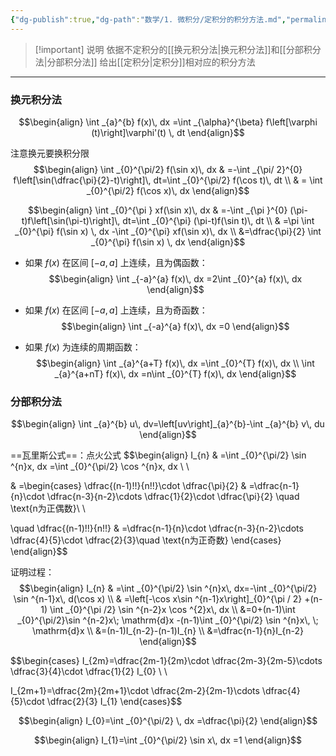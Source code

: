 ```yaml
---
{"dg-publish":true,"dg-path":"数学/1. 微积分/定积分的积分方法.md","permalink":"/数学/1. 微积分/定积分的积分方法/","dgPassFrontmatter":true,"noteIcon":"","created":"2024-09-17T16:25:47.456+08:00","updated":"2025-04-14T11:45:48.422+08:00"}
---
```



> [!important] 说明
>依据不定积分的[[换元积分法\|换元积分法]]和[[分部积分法\|分部积分法]]
>给出[[定积分\|定积分]]相对应的积分方法

***
### 换元积分法
$$\begin{align}
\int _{a}^{b} f(x)\, dx =\int _{\alpha}^{\beta} f\left[\varphi (t)\right]\varphi'(t)  \, dt
\end{align}$$

注意换元要换积分限
$$\begin{align}
\int _{0}^{\pi/2} f(\sin x)\, dx  & =-\int _{\pi/ 2}^{0} f\left[\sin(\dfrac{\pi}{2}-t)\right]\, dt=\int _{0}^{\pi/2} f(\cos t)\, dt \\
 & = \int _{0}^{\pi/2} f(\cos x)\, dx
\end{align}$$

$$\begin{align}
\int _{0}^{\pi } xf(\sin x)\, dx  & =-\int _{\pi }^{0} (\pi-t)f\left[\sin(\pi-t)\right]\, dt=\int _{0}^{\pi} (\pi-t)f(\sin t)\, dt \\
 & =\pi \int _{0}^{\pi} f(\sin x) \, dx -\int _{0}^{\pi} xf(\sin x)\, dx \\
&=\dfrac{\pi}{2} \int _{0}^{\pi} f(\sin x) \, dx
\end{align}$$


- 如果 $f (x)$ 在区间 $[-a,a]$ 上连续，且为偶函数：
$$\begin{align}
\int _{-a}^{a} f(x)\, dx =2\int _{0}^{a} f(x)\, dx 
\end{align}$$
- 如果 $f (x)$ 在区间 $[-a,a]$ 上连续，且为奇函数：
$$\begin{align}
\int _{-a}^{a} f(x)\, dx =0
\end{align}$$

- 如果 $f (x)$ 为连续的周期函数：
$$\begin{align}
\int _{a}^{a+T} f(x)\, dx =\int _{0}^{T} f(x)\, dx  \\
\int _{a}^{a+nT} f(x)\, dx =n\int _{0}^{T} f(x)\, dx 
\end{align}$$

### 分部积分法
$$\begin{align}
\int _{a}^{b} u\, dv=\left[uv\right]_{a}^{b}-\int _{a}^{b} v\, du  
\end{align}$$

==瓦里斯公式==：点火公式
$$\begin{align}
I_{n} & =\int _{0}^{\pi/2} \sin ^{n}x\, dx =\int _{0}^{\pi/2} \cos ^{n}x\, dx \\ \\

 & =\begin{cases}
\dfrac{(n-1)!!}{n!!}\cdot \dfrac{\pi}{2}  & =\dfrac{n-1}{n}\cdot \dfrac{n-3}{n-2}\cdots \dfrac{1}{2}\cdot \dfrac{\pi}{2} \quad  \text{n为正偶数}\\ \\

\quad \dfrac{(n-1)!!}{n!!} & =\dfrac{n-1}{n}\cdot \dfrac{n-3}{n-2}\cdots \dfrac{4}{5}\cdot \dfrac{2}{3}\quad \text{n为正奇数}
\end{cases}
\end{align}$$


证明过程：
$$\begin{align}
I_{n}  & =\int _{0}^{\pi/2} \sin ^{n}x\, dx=-\int _{0}^{\pi/2} \sin ^{n-1}x\, d(\cos x)  \\
 & =\left[-\cos x\sin ^{n-1}x\right]_{0}^{\pi / 2} +(n-1) \int _{0}^{\pi /2}  \sin ^{n-2}x \cos ^{2}x\, dx  \\
&=0+(n-1)\int _{0}^{\pi/2}\sin ^{n-2}x\; \mathrm{d}x -(n-1)\int _{0}^{\pi/2} \sin ^{n}x\, \; \mathrm{d}x \\
&=(n-1)I_{n-2}-(n-1)I_{n}   \\
&=\dfrac{n-1}{n}I_{n-2}
\end{align}$$

$$\begin{cases}
I_{2m}=\dfrac{2m-1}{2m}\cdot \dfrac{2m-3}{2m-5}\cdots \dfrac{3}{4}\cdot \dfrac{1}{2} I_{0} \\ \\

I_{2m+1}=\dfrac{2m}{2m+1}\cdot \dfrac{2m-2}{2m-1}\cdots \dfrac{4}{5}\cdot \dfrac{2}{3} I_{1}
\end{cases}$$

$$\begin{align}
I_{0}=\int _{0}^{\pi/2} \, dx =\dfrac{\pi}{2}
\end{align}$$

$$\begin{align}
I_{1}=\int _{0}^{\pi/2} \sin x\, dx =1
\end{align}$$

